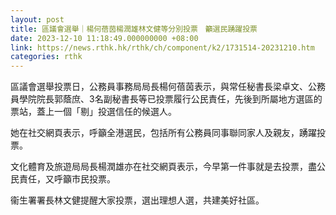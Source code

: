 ```yaml
---
layout: post
title: 區議會選舉｜楊何蓓茵楊潤雄林文健等分別投票　籲選民踴躍投票
date: 2023-12-10 11:18:49.000000000 +08:00
link: https://news.rthk.hk/rthk/ch/component/k2/1731514-20231210.htm
categories: rthk
---
```


區議會選舉投票日，公務員事務局局長楊何蓓茵表示，與常任秘書長梁卓文、公務員學院院長郭蔭庶、3名副秘書長等已投票履行公民責任，先後到所屬地方選區的票站，蓋上一個「剔」投選信任的候選人。

她在社交網頁表示，呼籲全港選民，包括所有公務員同事聯同家人及親友，踴躍投票。

文化體育及旅遊局局長楊潤雄亦在社交網頁表示，今早第一件事就是去投票，盡公民責任，又呼籲市民投票。

衞生署署長林文健提醒大家投票，選出理想人選，共建美好社區。
